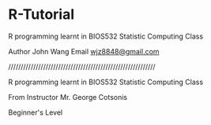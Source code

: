 R-Tutorial
==========

R programming learnt in BIOS532 Statistic Computing Class


Author John Wang
Email wjz8848@gmail.com

///////////////////////////////////////////////////////////

R programming learnt in BIOS532 Statistic Computing Class

From Instructor Mr. George Cotsonis

Beginner's Level
